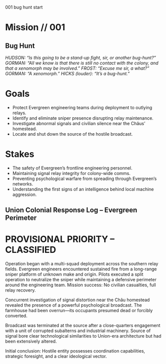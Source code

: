 001
bug hunt
start

# Mission // 001

## Bug Hunt

*HUDSON: “Is this going to be a stand-up fight, sir, or another bug-hunt?”*
*GORMAN: “All we know is that there is still no contact with the colony, and that a xenomorph may be involved.”*
*FROST: “Excuse me sir, a what?”*
*GORMAN: “A xenomorph.”*
*HICKS (louder): “It’s a bug-hunt.”*

# Goals

- Protect Evergreen engineering teams during deployment to outlying relays.
- Identify and eliminate sniper presence disrupting relay maintenance.
- Investigate abnormal signals and civilian silence near the Châus’ homestead.
- Locate and shut down the source of the hostile broadcast.

# Stakes

- The safety of Evergreen’s frontline engineering personnel.
- Maintaining signal relay integrity for colony-wide comms.
- Preventing psychological warfare from spreading through Evergreen’s networks.
- Understanding the first signs of an intelligence behind local machine aggression.

## Union Colonial Response Log – Evergreen Perimeter

# PROVISIONAL PRIORITY – CLASSIFIED

Operation began with a multi-squad deployment across the southern relay fields. Evergreen engineers encountered sustained fire from a long-range sniper platform of unknown make and origin. Pilots executed a split operation to neutralize the sniper while maintaining a defensive perimeter around the engineering team. Mission success: No civilian casualties, full relay recovery.

Concurrent investigation of signal distortion near the Châu homestead revealed the presence of a powerful psychological broadcast. The farmhouse had been overrun—its occupants presumed dead or forcibly converted.

Broadcast was terminated at the source after a close-quarters engagement with a unit of corrupted subalterns and industrial machinery. Source of signal bore clear technological similarities to Union-era architecture but had been extensively altered.

Initial conclusion: Hostile entity possesses coordination capabilities, strategic foresight, and a clear ideological vector.
